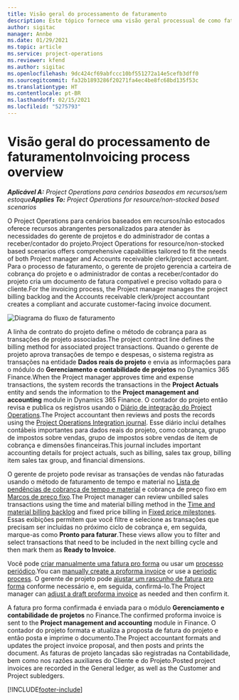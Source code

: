 ```yaml
---
title: Visão geral do processamento de faturamento
description: Este tópico fornece uma visão geral processual de como faturar no Project Operations para cenários baseados em recursos/não estocados.
author: sigitac
manager: Annbe
ms.date: 01/29/2021
ms.topic: article
ms.service: project-operations
ms.reviewer: kfend
ms.author: sigitac
ms.openlocfilehash: 9dc424cf69abfccc10bf551272a14e5cefb3dff0
ms.sourcegitcommit: fa32b1893286f20271fa4ec4be8fc68bd135f53c
ms.translationtype: HT
ms.contentlocale: pt-BR
ms.lasthandoff: 02/15/2021
ms.locfileid: "5275793"
---
```

# <a name="invoicing-process-overview"></a><span data-ttu-id="7adb1-103">Visão geral do processamento de faturamento</span><span class="sxs-lookup"><span data-stu-id="7adb1-103">Invoicing process overview</span></span>

<span data-ttu-id="7adb1-104">_**Aplicável A:** Project Operations para cenários baseados em recursos/sem estoque_</span><span class="sxs-lookup"><span data-stu-id="7adb1-104">_**Applies To:** Project Operations for resource/non-stocked based scenarios_</span></span>

<span data-ttu-id="7adb1-105">O Project Operations para cenários baseados em recursos/não estocados oferece recursos abrangentes personalizados para atender às necessidades do gerente de projetos e do administrador de contas a receber/contador do projeto.</span><span class="sxs-lookup"><span data-stu-id="7adb1-105">Project Operations for resource/non-stocked based scenarios offers comprehensive capabilities tailored to fit the needs of both Project manager and Accounts receivable clerk/project accountant.</span></span> <span data-ttu-id="7adb1-106">Para o processo de faturamento, o gerente de projeto gerencia a carteira de cobrança do projeto e o administrador de contas a receber/contador do projeto cria um documento de fatura compatível e preciso voltado para o cliente.</span><span class="sxs-lookup"><span data-stu-id="7adb1-106">For the invoicing process, the Project manager manages the project billing backlog and the Accounts receivable clerk/project accountant creates a compliant and accurate customer-facing invoice document.</span></span>

![Diagrama do fluxo de faturamento](./media/invoicing-flow.png)

<span data-ttu-id="7adb1-108">A linha de contrato do projeto define o método de cobrança para as transações de projeto associadas.</span><span class="sxs-lookup"><span data-stu-id="7adb1-108">The project contract line defines the billing method for associated project transactions.</span></span> <span data-ttu-id="7adb1-109">Quando o gerente de projeto aprova transações de tempo e despesas, o sistema registra as transações na entidade **Dados reais do projeto** e envia as informações para o módulo do **Gerenciamento e contabilidade de projetos** no Dynamics 365 Finance.</span><span class="sxs-lookup"><span data-stu-id="7adb1-109">When the Project manager approves time and expense transactions, the system records the transactions in the **Project Actuals** entity and sends the information to the **Project management and accounting** module in Dynamics 365 Finance.</span></span> <span data-ttu-id="7adb1-110">O contador do projeto então revisa e publica os registros usando o [Diário de integração do Project Operations](../project-accounting/project-operations-integration-journal.md).</span><span class="sxs-lookup"><span data-stu-id="7adb1-110">The Project accountant then reviews and posts the records using the [Project Operations Integration journal](../project-accounting/project-operations-integration-journal.md).</span></span> <span data-ttu-id="7adb1-111">Esse diário inclui detalhes contábeis importantes para dados reais do projeto, como cobrança, grupo de impostos sobre vendas, grupo de impostos sobre vendas de item de cobrança e dimensões financeiras.</span><span class="sxs-lookup"><span data-stu-id="7adb1-111">This journal includes important accounting details for project actuals, such as billing, sales tax group, billing item sales tax group, and financial dimensions.</span></span>

<span data-ttu-id="7adb1-112">O gerente de projeto pode revisar as transações de vendas não faturadas usando o método de faturamento de tempo e material no [Lista de pendências de cobrança de tempo e material](../proforma-invoicing/manage-billing-backlog.md#time-and-material-billing-backlog) e cobrança de preço fixo em [Marcos de preço fixo](../proforma-invoicing/manage-billing-backlog.md#fixed-price-milestones).</span><span class="sxs-lookup"><span data-stu-id="7adb1-112">The Project manager can review unbilled sales transactions using the time and material billing method in the [Time and material billing backlog](../proforma-invoicing/manage-billing-backlog.md#time-and-material-billing-backlog) and fixed price billing in [Fixed price milestones](../proforma-invoicing/manage-billing-backlog.md#fixed-price-milestones).</span></span> <span data-ttu-id="7adb1-113">Essas exibições permitem que você filtre e selecione as transações que precisam ser incluídas no próximo ciclo de cobrança e, em seguida, marque-as como **Pronto para faturar**.</span><span class="sxs-lookup"><span data-stu-id="7adb1-113">These views allow you to filter and select transactions that need to be included in the next billing cycle and then mark them as **Ready to Invoice**.</span></span>

<span data-ttu-id="7adb1-114">Você pode [criar manualmente uma fatura pro forma](../proforma-invoicing/create-manual-proforma-invoice.md) ou usar um [processo periódico](../proforma-invoicing/configure-automated-invoice-creation.md).</span><span class="sxs-lookup"><span data-stu-id="7adb1-114">You can [manually create a proforma invoice](../proforma-invoicing/create-manual-proforma-invoice.md) or use a [periodic process](../proforma-invoicing/configure-automated-invoice-creation.md).</span></span> <span data-ttu-id="7adb1-115">O gerente de projeto pode [ajustar um rascunho de fatura pro forma](../proforma-invoicing/manage-proforma-invoice.md) conforme necessário e, em seguida, confirmá-lo.</span><span class="sxs-lookup"><span data-stu-id="7adb1-115">The Project manager can [adjust a draft proforma invoice](../proforma-invoicing/manage-proforma-invoice.md) as needed and then confirm it.</span></span>

<span data-ttu-id="7adb1-116">A fatura pro forma confirmada é enviada para o módulo **Gerenciamento e contabilidade de projetos** no Finance.</span><span class="sxs-lookup"><span data-stu-id="7adb1-116">The confirmed proforma invoice is sent to the **Project management and accounting** module in Finance.</span></span> <span data-ttu-id="7adb1-117">O contador do projeto formata e atualiza a proposta de fatura do projeto e então posta e imprime o documento.</span><span class="sxs-lookup"><span data-stu-id="7adb1-117">The Project accountant formats and updates the project invoice proposal, and then posts and prints the document.</span></span> <span data-ttu-id="7adb1-118">As faturas de projeto lançadas são registradas na Contabilidade, bem como nos razões auxiliares do Cliente e do Projeto.</span><span class="sxs-lookup"><span data-stu-id="7adb1-118">Posted project invoices are recorded in the General ledger, as well as the Customer and Project subledgers.</span></span>


[!INCLUDE[footer-include](../includes/footer-banner.md)]